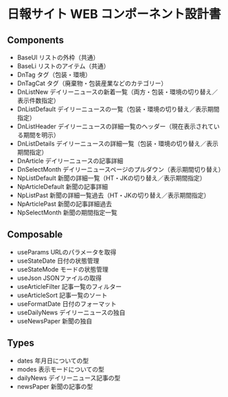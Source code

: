 # 日報サイト WEB コンポーネント設計書

## Components

- BaseUl リストの外枠（共通）
- BaseLi リストのアイテム（共通）
- DnTag タグ（包装・環境）
- DnTagCat タグ（廃棄物・包装産業などのカテゴリー）
- DnListNew デイリーニュースの新着一覧（両方・包装・環境の切り替え／表示件数指定）
- DnListDefault デイリーニュースの一覧（包装・環境の切り替え／表示期間指定）
- DnListHeader デイリーニュースの詳細一覧のヘッダー（現在表示されている期間を明示）
- DnListDetails デイリーニュースの詳細一覧（包装・環境の切り替え／表示期間指定）
- DnArticle デイリーニュースの記事詳細
- DnSelectMonth デイリーニュースページのプルダウン（表示期間切り替え）
- NpListDefault 新聞の詳細一覧（HT・JKの切り替え／表示期間指定）
- NpArticleDefault 新聞の記事詳細
- NpListPast 新聞の詳細一覧過去（HT・JKの切り替え／表示期間指定）
- NpArticlePast 新聞の記事詳細過去
- NpSelectMonth 新聞の期間指定一覧

## Composable

- useParams URLのパラメータを取得
- useStateDate 日付の状態管理
- useStateMode モードの状態管理
- useJson JSONファイルの取得
- useArticleFilter 記事一覧のフィルター
- useArticleSort 記事一覧のソート
- useFormatDate 日付のフォーマット
- useDailyNews デイリーニュースの独自
- useNewsPaper 新聞の独自

## Types

- dates 年月日についての型
- modes 表示モードについての型
- dailyNews デイリーニュース記事の型
- newsPaper 新聞の記事の型
